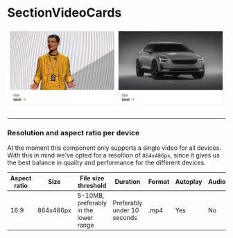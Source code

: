 # SectionVideoCards

![section image](./image.png)

---
<!--
SectionVideoCards
Storybook: http://localhost:6006/?path=/story/organisms-sectionvideocards--default-story
-->

### Resolution and aspect ratio per device

At the moment this component only supports a single video for all devices.
With this in mind we've opted for a resoltion of `864x486px`, since it gives us the best balance in quailty and performance for the different devices.

| Aspect ratio | Size        | File size threshold                   | Duration                    | Format | Autoplay | Audio | Preset        |
| ------------ | ----------- | ------------------------------------- | --------------------------- | ------ | -------- | ----- | ------------- |
| 16:9         | 864x486px   | 5-10MB, preferably in the lower range | Preferably under 10 seconds | .mp4   | Yes      | No    | [Download](#) |
